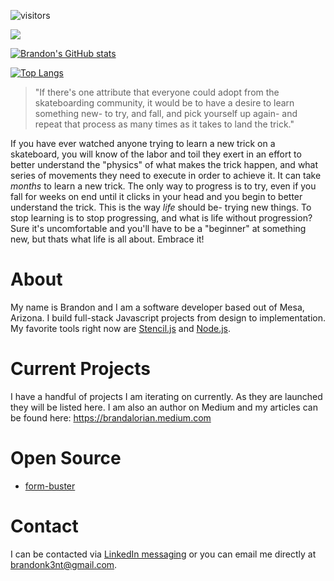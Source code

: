  ![visitors](https://visitor-badge.glitch.me/badge?page_id=brandalorian.brandalorian.issue.985717106465)
 
 <a href="javascript:void(0)"><img src="https://github-readme-stats.vercel.app/api?username=brandalorian&count_private=true&show_icons=true&theme=react&include_all_commits=true" /></a>
 
 
 [![Brandon's GitHub stats](https://github-readme-stats.vercel.app/api?username=brandalorian&count_private=true&show_icons=true&theme=react&include_all_commits=true)](https://github.com/brandalorian/github-readme-stats)
 
 [![Top Langs](https://github-readme-stats.vercel.app/api/top-langs/?username=brandalorian&theme=react)](https://github.com/brandalorian/github-readme-stats)



> "If there's one attribute that everyone could adopt from the skateboarding community, it would be to have a desire to learn something new- to try, and fall, and pick yourself up again- and repeat that process as many times as it takes to land the trick."

If you have ever watched anyone trying to learn a new trick on a skateboard, you will know of the labor and toil they exert in an effort to better understand 
the "physics" of what makes the trick happen, and what series of movements they need to execute in order to achieve it. It can take _months_ to learn a new 
trick. The only way to progress is to try, even if you fall for weeks on end until it clicks in your head and you begin to better understand the trick. 
This is the way *life* should be- trying new things. To stop learning is to stop progressing, and what is life without progression? Sure it's uncomfortable 
and you'll have to be a "beginner" at something new, but thats what life is all about. Embrace it!

# About
My name is Brandon and I am a software developer based out of Mesa, Arizona. I build full-stack Javascript projects from design to implementation. My favorite tools right now are [Stencil.js](https://stenciljs.com/) and [Node.js](https://nodejs.dev/).

# Current Projects
I have a handful of projects I am iterating on currently. As they are launched they will be listed here.
I am also an author on Medium and my articles can be found here: https://brandalorian.medium.com

# Open Source
- [form-buster](https://github.com/brandalorian/form-buster)

# Contact
I can be contacted via [LinkedIn messaging](https://www.linkedin.com/in/brandon-kent/) or you can email me directly at brandonk3nt@gmail.com.
